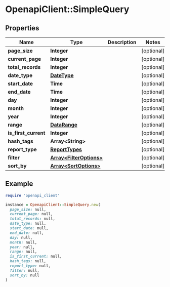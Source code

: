 # OpenapiClient::SimpleQuery

## Properties

| Name | Type | Description | Notes |
| ---- | ---- | ----------- | ----- |
| **page_size** | **Integer** |  | [optional] |
| **current_page** | **Integer** |  | [optional] |
| **total_records** | **Integer** |  | [optional] |
| **date_type** | [**DateType**](DateType.md) |  | [optional] |
| **start_date** | **Time** |  | [optional] |
| **end_date** | **Time** |  | [optional] |
| **day** | **Integer** |  | [optional] |
| **month** | **Integer** |  | [optional] |
| **year** | **Integer** |  | [optional] |
| **range** | [**DataRange**](DataRange.md) |  | [optional] |
| **is_first_current** | **Integer** |  | [optional] |
| **hash_tags** | **Array&lt;String&gt;** |  | [optional] |
| **report_type** | [**ReportTypes**](ReportTypes.md) |  | [optional] |
| **filter** | [**Array&lt;FilterOptions&gt;**](FilterOptions.md) |  | [optional] |
| **sort_by** | [**Array&lt;SortOptions&gt;**](SortOptions.md) |  | [optional] |

## Example

```ruby
require 'openapi_client'

instance = OpenapiClient::SimpleQuery.new(
  page_size: null,
  current_page: null,
  total_records: null,
  date_type: null,
  start_date: null,
  end_date: null,
  day: null,
  month: null,
  year: null,
  range: null,
  is_first_current: null,
  hash_tags: null,
  report_type: null,
  filter: null,
  sort_by: null
)
```

